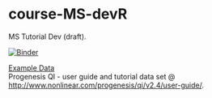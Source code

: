 # course-MS-devR
MS Tutorial Dev (draft).

[![Binder](https://mybinder.org/badge_logo.svg)](https://mybinder.org/v2/gh/tp175/course-MS-devR/master)

<u>Example Data</u> <br>
Progenesis QI - user guide and tutorial data set @ http://www.nonlinear.com/progenesis/qi/v2.4/user-guide/.
